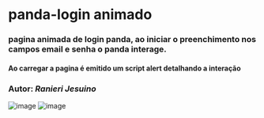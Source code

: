 # panda-login animado
### pagina animada de login panda, ao iniciar o preenchimento  nos campos email e senha o panda interage.
#### Ao carregar a pagina é emitido um script alert detalhando a interação

### Autor: *Ranieri Jesuino*

![image](https://github.com/Ranierij/panda-login/assets/95530644/52e3d669-5f20-44b8-84a2-9463804208d4)
![image](https://github.com/Ranierij/panda-login/assets/95530644/a9fcf228-3f65-4fda-b7f4-3cc212742243)






